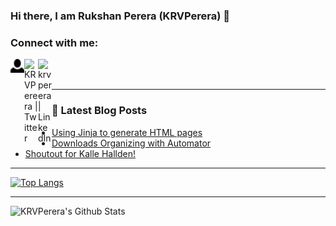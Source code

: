 ### Hi there, I am Rukshan Perera (KRVPerera) 👋


### Connect with me:

[<img align="left" alt="krvperera.com" width="22px" src="https://raw.githubusercontent.com/iconic/open-iconic/master/svg/person.svg" />][website]
<!-- [<img align="left" alt="codeSTACKr | YouTube" width="22px" src="https://cdn.jsdelivr.net/npm/simple-icons@v3/icons/youtube.svg" />][youtube] -->
[<img align="left" alt="KRVPerera | Twitter" width="22px" src="https://cdn.jsdelivr.net/npm/simple-icons@v3/icons/twitter.svg" />][twitter]
[<img align="left" alt="krvperera | LinkedIn" width="22px" src="https://cdn.jsdelivr.net/npm/simple-icons@v3/icons/linkedin.svg" />][linkedin]
<!-- [<img align="left" alt="codeSTACKr | Instagram" width="22px" src="https://cdn.jsdelivr.net/npm/simple-icons@v3/icons/instagram.svg" />][instagram] -->
<br />
<br />

---

### 📕 Latest Blog Posts
<!-- BLOG-POST-LIST:START -->
- [Using Jinja to generate HTML pages](https://medium.com/@KRVPerera/using-jinja-to-generate-html-pages-3fb54cf8fbc8?source=rss-32e09e3b70ea------2)
- [Downloads Organizing with Automator](https://medium.com/@KRVPerera/downloads-organizing-with-automator-2a6b648e2ab1?source=rss-32e09e3b70ea------2)
- [Shoutout for Kalle Hallden!](https://medium.com/@KRVPerera/shoutout-for-kalle-hallden-f27a72fe9096?source=rss-32e09e3b70ea------2)
<!-- BLOG-POST-LIST:END -->

---

[![Top Langs](https://github-readme-stats.vercel.app/api/top-langs/?username=KRVPerera&layout=compact)](https://github.com/anuraghazra/github-readme-stats)

<!--
**KRVPerera/KRVPerera** is a ✨ _special_ ✨ repository because its `README.md` (this file) appears on your GitHub profile.

Here are some ideas to get you started:

- 🔭 I’m currently working on ...
- 🌱 I’m currently learning ...
- 👯 I’m looking to collaborate on ...
- 🤔 I’m looking for help with ...
- 💬 Ask me about ...
- 📫 How to reach me: ...
- 😄 Pronouns: ...
- ⚡ Fun fact: ...
-->
---

<img align="left" alt="KRVPerera's Github Stats" src="https://github-readme-stats.vercel.app/api?username=KRVPerera&show_icons=true&hide_border=true" />

[website]: https://krvpeerera.com
[twitter]: https://twitter.com/KRVPerera
[linkedin]: https://linkedin.com/in/krvperera
